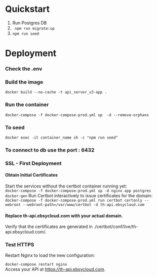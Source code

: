 # Quickstart
1. Run Postgres DB   
2. `` npm run migrate:up``
3. `` npm run seed ``

# Deployment
### Check the .env
### Build the image
``` docker build --no-cache -t api_server_v3-app .  ```
### Run the container
``` docker-compose -f docker-compose-prod.yml up  -d --remove-orphans ```
### To seed 
``` docker exec -it container_name sh -c "npm run seed" ```
### To connect to db use the port : 6432

### SSL - First Deployment
#### Obtain Initial Certificates   
Start the services without the certbot container running yet:   
``` docker-compose -f docker-compose-prod.yml up -d nginx app postgres docker-gen ```
Run Certbot interactively to issue certificates for the domain:
``` docker-compose -f docker-compose-prod.yml run certbot certonly --webroot --webroot-path=/var/www/certbot -d th-api.ebsycloud.com ```

#### Replace th-api.ebsycloud.com with your actual domain.
Verify that the certificates are generated in ./certbot/conf/live/th-api.ebsycloud.com/.

### Test HTTPS
Restart Nginx to load the new configuration:

``` docker-compose restart nginx ```   
Access your API at https://th-api.ebsycloud.com.



